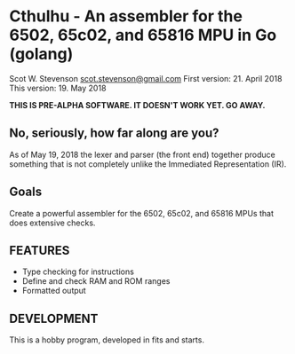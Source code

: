 # Cthulhu - An assembler for the 6502, 65c02, and 65816 MPU in Go (golang)
Scot W. Stevenson <scot.stevenson@gmail.com> 
First version: 21. April 2018 
This version: 19. May 2018 

**THIS IS PRE-ALPHA SOFTWARE. IT DOESN'T WORK YET. GO AWAY.**

## No, seriously, how far along are you?

As of May 19, 2018 the lexer and parser (the front end) together produce
something that is not completely unlike the Immediated Representation (IR). 

## Goals

Create a powerful assembler for the 6502, 65c02, and 65816 MPUs that does
extensive checks.  

## FEATURES

- Type checking for instructions
- Define and check RAM and ROM ranges
- Formatted output


## DEVELOPMENT

This is a hobby program, developed in fits and starts.



